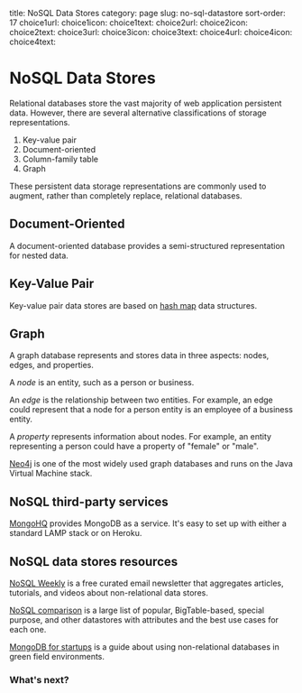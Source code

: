 title: NoSQL Data Stores
category: page
slug: no-sql-datastore
sort-order: 17
choice1url: 
choice1icon: 
choice1text: 
choice2url: 
choice2icon: 
choice2text: 
choice3url: 
choice3icon: 
choice3text: 
choice4url:
choice4icon:
choice4text:


# NoSQL Data Stores
Relational databases store the vast majority of web application 
persistent data. However, there are several alternative classifications of 
storage representations.

1. Key-value pair
2. Document-oriented
3. Column-family table
4. Graph

These persistent data storage representations are commonly used to augment,
rather than completely replace, relational databases.

## Document-Oriented
A document-oriented database provides a semi-structured representation for
nested data. 


## Key-Value Pair
Key-value pair data stores are based
on [hash map](http://en.wikipedia.org/wiki/Hash_table) data structures.


## Graph
A graph database represents and stores data in three aspects: nodes, edges,
and properties. 

A *node* is an entity, such as a person or business. 

An *edge* is the relationship between two entities. For example, an 
edge could represent that a node for a person entity is an employee of a 
business entity. 

A *property* represents information about nodes. For example, an entity 
representing a person could have a property of "female" or "male".

[Neo4j](http://www.neo4j.org/) is one of the most widely used graph 
databases and runs on the Java Virtual Machine stack.


## NoSQL third-party services
[MongoHQ](http://www.mongohq.com/home) provides MongoDB as a service. It's
easy to set up with either a standard LAMP stack or on Heroku.


## NoSQL data stores resources
[NoSQL Weekly](http://www.nosqlweekly.com/) is a free curated email 
newsletter that aggregates articles, tutorials, and videos about 
non-relational data stores.

[NoSQL comparison](http://kkovacs.eu/cassandra-vs-mongodb-vs-couchdb-vs-redis)
is a large list of popular, BigTable-based, special purpose, and other
datastores with attributes and the best use cases for each one.

[MongoDB for startups](http://www.optinidus.com/blogs/guide-to-mongodb-for-startups/) 
is a guide about using non-relational databases in green field environments.


### What's next?
